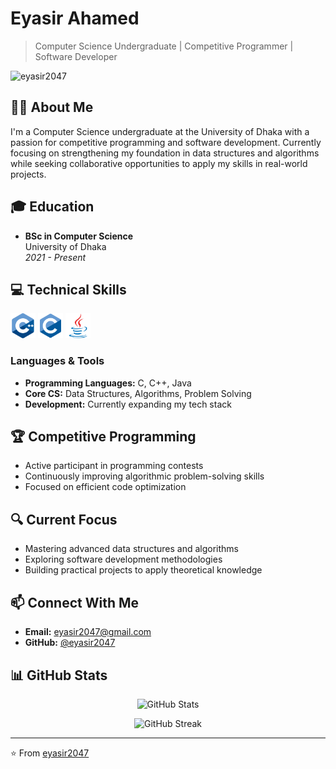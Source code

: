 # Eyasir Ahamed
> Computer Science Undergraduate | Competitive Programmer | Software Developer

<p align="left">
  <img src="https://komarev.com/ghpvc/?username=eyasir2047&label=Profile%20views&color=0e75b6&style=flat" alt="eyasir2047" />
</p>

## 👨‍💻 About Me

I'm a Computer Science undergraduate at the University of Dhaka with a passion for competitive programming and software development. Currently focusing on strengthening my foundation in data structures and algorithms while seeking collaborative opportunities to apply my skills in real-world projects.

## 🎓 Education

- **BSc in Computer Science**  
  University of Dhaka  
  *2021 - Present*

## 💻 Technical Skills

<p align="left">
  <img src="https://raw.githubusercontent.com/devicons/devicon/master/icons/cplusplus/cplusplus-original.svg" alt="c++" width="40" height="40"/>
  <img src="https://raw.githubusercontent.com/devicons/devicon/master/icons/c/c-original.svg" alt="c" width="40" height="40"/>
  <img src="https://raw.githubusercontent.com/devicons/devicon/master/icons/java/java-original.svg" alt="java" width="40" height="40"/>
</p>

### Languages & Tools
- **Programming Languages:** C, C++, Java
- **Core CS:** Data Structures, Algorithms, Problem Solving
- **Development:** Currently expanding my tech stack

## 🏆 Competitive Programming

- Active participant in programming contests
- Continuously improving algorithmic problem-solving skills
- Focused on efficient code optimization

## 🔍 Current Focus

- Mastering advanced data structures and algorithms
- Exploring software development methodologies
- Building practical projects to apply theoretical knowledge

## 📫 Connect With Me

- **Email:** [eyasir2047@gmail.com](mailto:eyasir2047@gmail.com)
- **GitHub:** [@eyasir2047](https://github.com/eyasir2047)
<!-- Add your other social profiles/links here -->

## 📊 GitHub Stats

<p align="center">
  <img src="https://github-readme-stats.vercel.app/api?username=eyasir2047&show_icons=true&theme=radical" alt="GitHub Stats" />
</p>

<p align="center">
  <img src="https://github-readme-streak-stats.herokuapp.com/?user=eyasir2047&theme=radical" alt="GitHub Streak" />
</p>

---

⭐️ From [eyasir2047](https://github.com/eyasir2047)
